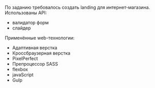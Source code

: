 По заданию требовалось создать landing для интернет-магазина.
Использованы API:
- валидатор форм
- слайдер

Применённые web-технологии:

- Адаптивная верстка
- Кроссбраузерная верстка
- PixelPerfect
- Препроцессор SASS
- flexbox
- javaScript
- Gulp
